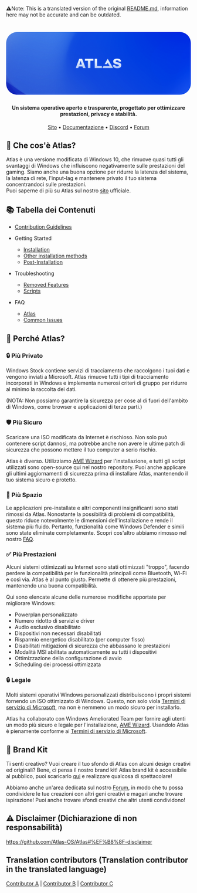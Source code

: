 ⚠️Note: This is a translated version of the original [README.md](https://github.com/Atlas-OS/Atlas/blob/main/README.md), information here may not be accurate and can be outdated.
<h1 align="center">
  <a href="http://atlasos.net"><img src="https://github.com/Atlas-OS/branding/blob/main/github-banner.png" alt="Atlas" width="900" style="border-radius: 30px"></a>
</h1>

<h4 align="center">Un sistema operativo aperto e trasparente, progettato per ottimizzare prestazioni, privacy e stabilità.</h4>

<p align="center">
  <a href="https://atlasos.net">Sito</a>
  •
  <a href="https://docs.atlasos.net">Documentazione</a>
  •
  <a href="https://discord.atlasos.net" target="_blank">Discord</a>
  •
  <a href="https://forum.atlasos.net">Forum</a>
</p>

## 🤔 **Che cos'è Atlas?**

Atlas è una versione modificata di Windows 10, che rimuove quasi tutti gli svantaggi di Windows che influiscono negativamente sulle prestazioni del gaming.
Siamo anche una buona opzione per ridurre la latenza del sistema, la latenza di rete, l'input-lag e mantenere privato il tuo sistema concentrandoci sulle prestazioni.<br>
Puoi saperne di più su Atlas sul nostro [sito](https://atlasos.net) ufficiale.

## 📚 **Tabella dei Contenuti**

- [Contribution Guidelines](https://docs.atlasos.net/contributions)

- Getting Started
  - [Installation](https://docs.atlasos.net/getting-started/installation)
  - [Other installation methods](https://docs.atlasos.net/getting-started/other-installation-methods/no-usb)
  - [Post-Installation](https://docs.atlasos.net/getting-started/post-installation/drivers)

- Troubleshooting
  - [Removed Features](https://docs.atlasos.net/troubleshooting/removed-features)
  - [Scripts](https://docs.atlasos.net/troubleshooting/scripts)

- FAQ
  - [Atlas](https://atlasos.net/faq)
  - [Common Issues](https://docs.atlasos.net/troubleshooting/common-issues/hyper-v/)

## 👀 **Perché Atlas?**

### 🔒 Più Privato
Windows Stock contiene servizi di tracciamento che raccolgono i tuoi dati e vengono inviati a Microsoft.
Atlas rimuove tutti i tipi di tracciamento incorporati in Windows e implementa numerosi criteri di gruppo per ridurre al minimo la raccolta dei dati.

(NOTA: Non possiamo garantire la sicurezza per cose al di fuori dell'ambito di Windows, come browser e applicazioni di terze parti.)

### 🛡️ Più Sicuro
Scaricare una ISO modificata da Internet è rischioso. Non solo può contenere script dannosi, ma potrebbe anche non avere le ultime patch di sicurezza che possono mettere il tuo computer a serio rischio.

Atlas è diverso. Utilizziamo [AME Wizard](https://ameliorated.io) per l'installazione, e tutti gli script utilizzati sono open-source qui nel nostro repository. Puoi anche applicare gli ultimi aggiornamenti di sicurezza prima di installare Atlas, mantenendo il tuo sistema sicuro e protetto.

### 🚀 Più Spazio
Le applicazioni pre-installate e altri componenti insignificanti sono stati rimossi da Atlas. Nonostante la possibilità di problemi di compatibilità, questo riduce notevolmente le dimensioni dell'installazione e rende il sistema più fluido. Pertanto, funzionalità come Windows Defender e simili sono state eliminate completamente.
Scopri cos'altro abbiamo rimosso nel nostro [FAQ](https://docs.atlasos.net/troubleshooting/removed-features).

### ✅ Più Prestazioni
Alcuni sistemi ottimizzati su Internet sono stati ottimizzati "troppo", facendo perdere la compatibilità per le funzionalità principali come Bluetooth, Wi-Fi e così via.
Atlas è al punto giusto. Permette di ottenere più prestazioni, mantenendo una buona compatibilità.

Qui sono elencate alcune delle numerose modifiche apportate per migliorare Windows:
- Powerplan personalizzato
- Numero ridotto di servizi e driver
- Audio esclusivo disabilitato
- Dispositivi non necessari disabilitati
- Risparmio energetico disabilitato (per computer fisso)
- Disabilitati mitigazioni di sicurezza che abbassano le prestazioni
- Modalità MSI abilitata automaticamente su tutti i dispositivi
- Ottimizzazione della configurazione di avvio
- Scheduling dei processi ottimizzata

### 🔒 Legale
Molti sistemi operativi Windows personalizzati distribuiscono i propri sistemi fornendo un ISO ottimizzato di Windows. Questo, non solo viola [Termini di servizio di Microsoft](https://www.microsoft.com/en-us/Useterms/Retail/Windows/10/UseTerms_Retail_Windows_10_English.htm), ma non è nemmeno un modo sicuro per installarlo.

Atlas ha collaborato con Windows Ameliorated Team per fornire agli utenti un modo più sicuro e legale per l'installazione, [AME Wizard](https://ameliorated.io). Usandolo Atlas è pienamente conforme ai [Termini di servizio di Microsoft](https://www.microsoft.com/en-us/Useterms/Retail/Windows/10/UseTerms_Retail_Windows_10_English.htm).

## 🎨 Brand Kit
Ti senti creativo? Vuoi creare il tuo sfondo di Atlas con alcuni design creativi ed originali? Bene, ci pensa il nostro brand kit!
Atlas brand kit è accessibile al pubblico, puoi scaricarlo [qui](https://github.com/Atlas-OS/branding/archive/refs/heads/main.zip) e realizzare qualcosa di spettacolare!

Abbiamo anche un'area dedicata sul nostro [Forum](https://forum.atlasos.net/t/art-showcase), in modo che tu possa condividere le tue creazioni con altri geni creativi e magari anche trovare ispirazione! Puoi anche trovare sfondi creativi che altri utenti condividono!

## ⚠️ Disclaimer (Dichiarazione di non responsabilità)
https://github.com/Atlas-OS/Atlas#%EF%B8%8F-disclaimer

## Translation contributors (Translation contributor in the translated language)
[Contributor A](https://github.com/A) |
[Contributor B](https://github.com/B) |
[Contributor C](https://github.com/C)
